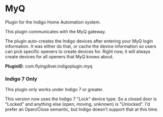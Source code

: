 # MyQ

Plugin for the Indigo Home Automation system.

This plugin communicates with the MyQ gateway.

The plugin auto-creates the Indigo devices after entering your MyQ login information. It was either do that, 
or cache the device information so users can pick specific openers to create devices for. Right now, it will 
always create devices for all openers that MyQ knows about.


**PluginID**: com.flyingdiver.indigoplugin.myq

### Indigo 7 Only

This plugin only works under Indigo 7 or greater.

This version now uses the Indigo 7 "Lock" device type.  So a closed door is "Locked" and anything else 
(open, moving, unknown) is "Unlocked".  I'd prefer an Open/Close semantic, but Indigo doesn't support that at this time.
